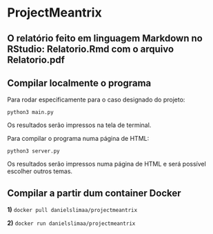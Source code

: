 # ProjectMeantrix

## O relatório feito em linguagem Markdown no RStudio: Relatorio.Rmd com o arquivo Relatorio.pdf

## Compilar localmente o programa

Para rodar especificamente para o caso designado do projeto: 
```
python3 main.py
```
Os resultados serão impressos na tela de terminal.

Para compilar o programa numa página de HTML: 
```
python3 server.py
```
Os resultados serão impressos numa página de HTML e será possível escolher outros temas.

## Compilar a partir dum container Docker 

**1)** ```docker pull danielslimaa/projectmeantrix```

**2)** ```docker run danielslimaa/projectmeantrix```

